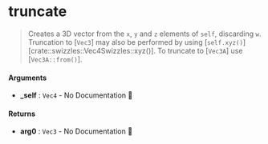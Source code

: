 # truncate

>  Creates a 3D vector from the `x`, `y` and `z` elements of `self`, discarding `w`.
>  Truncation to [`Vec3`] may also be performed by using [`self.xyz()`][crate::swizzles::Vec4Swizzles::xyz()].
>  To truncate to [`Vec3A`] use [`Vec3A::from()`].

#### Arguments

- **\_self** : `Vec4` \- No Documentation 🚧

#### Returns

- **arg0** : `Vec3` \- No Documentation 🚧